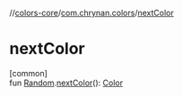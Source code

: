 //[colors-core](../../index.md)/[com.chrynan.colors](index.md)/[nextColor](next-color.md)

# nextColor

[common]\
fun [Random](https://kotlinlang.org/api/latest/jvm/stdlib/kotlin.random/-random/index.html).[nextColor](next-color.md)(): [Color](-color/index.md)
